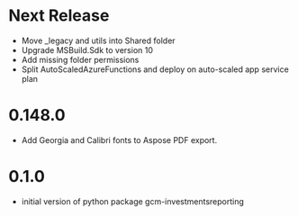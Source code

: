 # Next Release
- Move _legacy and utils into Shared folder
- Upgrade MSBuild.Sdk to version 10
- Add missing folder permissions
- Split AutoScaledAzureFunctions and deploy on auto-scaled app service plan

# 0.148.0
- Add Georgia and Calibri fonts to Aspose PDF export.
  
# 0.1.0
- initial version of python package gcm-investmentsreporting